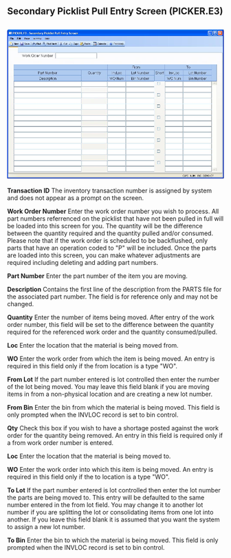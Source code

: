 ##  Secondary Picklist Pull Entry Screen (PICKER.E3)

<PageHeader />

##

![](./PICKER-E3-1.jpg)

**Transaction ID** The inventory transaction number is assigned by system and
does not appear as a prompt on the screen.  
  
**Work Order Number** Enter the work order number you wish to process. All
part numbers referrenced on the picklist that have not been pulled in full
will be loaded into this screen for you. The quantity will be the difference
between the quantity required and the quantity pulled and/or consumed. Please
note that if the work order is scheduled to be backflushed, only parts that
have an operation coded to "P" will be included. Once the parts are loaded
into this screen, you can make whatever adjustments are required including
deleting and adding part numbers.  
  
**Part Number** Enter the part number of the item you are moving.  
  
**Description** Contains the first line of the description from the PARTS file
for the associated part number. The field is for reference only and may not be
changed.  
  
**Quantity** Enter the number of items being moved. After entry of the work
order number, this field will be set to the difference between the quantity
required for the referenced work order and the quantity consumed/pulled.  
  
**Loc** Enter the location that the material is being moved from.  
  
**WO** Enter the work order from which the item is being moved. An entry is
required in this field only if the from location is a type "WO".  
  
**From Lot** If the part number entered is lot controlled then enter the
number of the lot being moved. You may leave this field blank if you are
moving items in from a non-physical location and are creating a new lot
number.  
  
**From Bin** Enter the bin from which the material is being moved. This field
is only prompted when the INVLOC record is set to bin control.  
  
**Qty** Check this box if you wish to have a shortage posted against the work
order for the quantity being removed. An entry in this field is required only
if a from work order number is entered.  
  
**Loc** Enter the location that the material is being moved to.  
  
**WO** Enter the work order into which this item is being moved. An entry is
required in this field only if the to location is a type "WO".  
  
**To Lot** If the part number entered is lot controlled then enter the lot
number the parts are being moved to. This entry will be defaulted to the same
number entered in the from lot field. You may change it to another lot number
if you are splitting the lot or consolidating items from one lot into another.
If you leave this field blank it is assumed that you want the system to assign
a new lot number.  
  
**To Bin** Enter the bin to which the material is being moved. This field is
only prompted when the INVLOC record is set to bin control.  
  
  
<badge text= "Version 8.10.57" vertical="middle" />

<PageFooter />